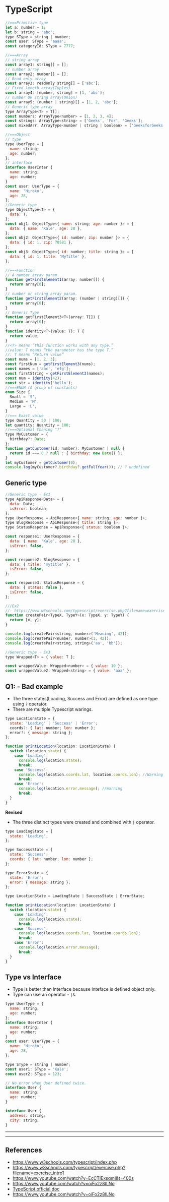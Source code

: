 # TypeScript

```js
//===Primitive type
let a: number = 1;
let b: string = 'abc';
type SType = string | number;
const user: SType = 'aaaa';
const categoryId: SType = 7777;

//===Array
// string array
const array1: string[] = [];
// number array
const array2: number[] = [];
// Read only array
const array3: readonly string[] = ['abc'];
// Fixed length array(Tuples)
const array4: [number, string] = [1, 'abc'];
// number OR string array(Union)
const array5: (number | string)[] = [1, 2, 'abc'];
// Generic type array
type ArrayType<T> = T[];
const numbers: ArrayType<number> = [1, 2, 3, 4];
const strings: ArrayType<string> = ['Geeks', 'For', 'Geeks'];
const mixedArr: ArrayType<number | string | boolean> = ['GeeksforGeeks', 1, 2, true, 'TypeScript', false];

//===Object
// type
type UserType = {
  name: string;
  age: number;
};
// interface
interface UserInter {
  name: string;
  age: number;
}
const user: UserType = {
  name: 'Hiroko',
  age: 28,
};
//Generic type
type ObjectType<T> = {
  data: T;
};
const obj1: ObjectType<{ name: string; age: number }> = {
  data: { name: 'Kale', age: 28 },
};
const obj2: ObjectType<{ id: number; zip: number }> = {
  data: { id: 1, zip: 70581 },
};
const obj3: ObjectType<{ id: number; title: string }> = {
  data: { id: 1, title: 'MyTitle' },
};

//===Function
// A number array param.
function getFirstElement1(array: number[]) {
  return array[0];
}
// number or string array param.
function getFirstElement2(array: (number | string)[]) {
  return array[0];
}
// Generic Type
function getFirstElement3<T>(array: T[]) {
  return array[0];
}
function identity<T>(value: T): T {
  return value;
}
//<T> means “this function works with any type.”
//value: T means “the parameter has the type T.”
//: T means “Return value”
const nums = [1, 2, 3];
const firstNum = getFirstElement3(nums);
const names = ['abc', 'efg'];
const firstString = getFirstElement3(names);
const num = identity(42);
const str = identity('hello');
//===ENUM (A group of constants)
enum Size {
  Small = 'S',
  Medium = 'M',
  Large = 'L',
}
//=== Exact value
type Quantity = 50 | 100;
let quantity: Quantity = 100;
//===Optional Chaning "?"
type MyCustomer = {
  birthday?: Date;
};
function getCustomer(id: number): MyCustomer | null {
  return id === 0 ? null : { birthday: new Date() };
}
let myCustomer = getCustomer(0);
console.log(myCustomer?.birthday?.getFullYear()); // ? undefined
```

## Generic type

```js
//Generic type - Ex1
type ApiResponse<Data> = {
  data: Data;
  isError: boolean;
};
type UserResponse = ApiResponse<{ name: string; age: number }>;
type BlogResopnse = ApiResponse<{ title: string }>;
type StatusResponse = ApiResponse<{ status: boolean }>;

const response1: UserResponse = {
  data: { name: 'Kale', age: 28 },
  isError: false,
};

const response2: BlogResopnse = {
  data: { title: 'mytitle' },
  isError: false,
};

const response3: StatusResponse = {
  data: { status: false },
  isError: false,
};

///Ex2
//- https://www.w3schools.com/typescript/exercise.php?filename=exercise_basic_generics1
function createPair<TypeX, TypeY>(x: TypeX, y: TypeY) {
  return [x, y];
}

console.log(createPair<string, number>('Meaning', 42));
console.log(createPair<number, number>(1, 42));
console.log(createPair<string, string>('aa', 'bb'));

//Generic type - Ex3
type Wrapped<T> = { value: T };

const wrappedValue: Wrapped<number> = { value: 10 };
const wrappedValue2: Wrapped<string> = { value: 'aaa' };
```

## Q1: - Bad example

- The three states(Loading, Success and Error) are defined as one type using `?` operator.
- There are multiple Typescript warings.

```js
type LocationState = {
  state: 'Loading' | 'Success' | 'Error';
  coords?: { lat: number; lon: number };
  error?: { message: string };
};

function printLocation(location: LocationState) {
  switch (location.state) {
    case 'Loading':
      console.log(location.state);
      break;
    case 'Success':
      console.log(location.coords.lat, location.coords.lon); //Warning
      break;
    case 'Error':
      console.log(location.error.message); //Warning
      break;
  }
}
```

**Revised**

- The three distinct types were created and combined with `|` operator.

```js
type LoadingState = {
  state: 'Loading';
};

type SuccessState = {
  state: 'Success';
  coords: { lat: number; lon: number };
};

type ErrorState = {
  state: 'Error';
  error: { message: string };
};

type LocationState = LoadingState | SuccessState | ErrorState;

function printLocation(location: LocationState) {
  switch (location.state) {
    case 'Loading':
      console.log(location.state);
      break;
    case 'Success':
      console.log(location.coords.lat, location.coords.lon);
      break;
    case 'Error':
      console.log(location.error.message);
      break;
  }
}
```

## Type vs Interface

- Type is better than Interface because Inteface is defined object only.
- Type can use an operator - `|&`.

```js
type UserType = {
  name: string;
  age: number;
};
interface UserInter {
  name: string;
  age: number;
}
const user: UserType = {
  name: 'Hiroko',
  age: 28,
};

type SType = string | number;
const user1: SType = 'Kale';
const user2: SType = 123;

// No error when User defined twice.
interface User {
  name: string;
  age: number;
}

interface User {
  address: string;
  city: string;
}
```

<hr /><hr />

## References

- https://www.w3schools.com/typescript/index.php
- https://www.w3schools.com/typescript/exercise.php?filename=exercise_intro1
- https://www.youtube.com/watch?v=EcCTIExsqmI&t=400s
- https://www.youtube.com/watch?v=oiFo2z8ILNo
- [TypeScript official doc](https://www.typescripttutorial.net/typescript-tutorial/typescript-intersection-types/)
- https://www.youtube.com/watch?v=oiFo2z8ILNo
